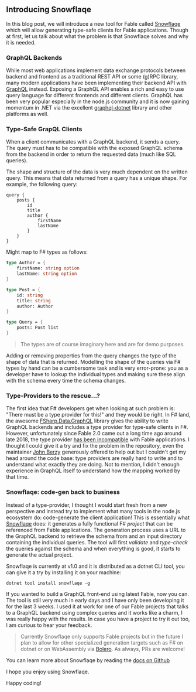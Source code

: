 ## Introducing Snowflaqe

In this blog post, we will introduce a new tool for Fable called [Snowflaqe](https://github.com/Zaid-Ajaj/Snowflaqe) which will allow generating type-safe clients for Fable applications. Though at first, let us talk about what the problem is that Snowflaqe solves and why it is needed.

### GraphQL Backends

While most web applications implement data exchange protocols between backend and frontend as a traditional REST API or some (g)RPC library, many modern applications have been implementing their backend API with [GraphQL](https://graphql.org/) instead. Exposing a GraphQL API enables a rich and easy to use query language for different frontends and different clients. GraphQL has been very popular especially in the node.js community and it is now gaining momentum in .NET via the excellent [graphql-dotnet](https://github.com/graphql-dotnet/graphql-dotnet) library and other platforms as well.

### Type-Safe GrapQL Clients

When a client communicates with a GraphQL backend, it sends a query. The query must has to be compatible with the exposed GraphQL schema from the backend in order to return the requested data (much like SQL queries).

The shape and structure of the data is very much dependent on the written query. This means that data returned from a query has a unique shape. For example, the following query:

```
query {
    posts {
        id
        title
        author {
            firstName
            lastName
        }
    }
}
```
Might map to F# types as follows:
```fs
type Author = {
    firstName: string option
    lastName: string option
}

type Post = {
    id: string
    title: string
    author: Author
}

type Query = {
    posts: Post list
}
```
> The types are of course imaginary here and are for demo purposes.

Adding or removing properties from the query changes the type of the shape of data that is returned.
Modelling the shape of the queries via F# types by hand can be a cumbersome task and is very error-prone: you as a developer have to lookup the individual types and making sure these align with the schema every time the schema changes.

### Type-Providers to the rescue...?

The first idea that F# developers get when looking at such problem is: "There must be a type provider for this!" and they would be right. In F# land, the awesome [FSharp.Data.GraphQL](https://github.com/fsprojects/FSharp.Data.GraphQL) library gives the ability to write GraphQL backends and includes a type provider for type-safe clients in F#. However, unfortunately since Fable 2.0 came out a long time ago around late 2018, the type provider [has been incompatible](https://github.com/fsprojects/FSharp.Data.GraphQL/issues/204) with Fable applications. I thought I could give it a try and fix the problem in the repository, even the maintainer [John Berzy](https://github.com/johnberzy-bazinga) generously offered to help out but I couldn't get my head around the code base: type providers are really hard to write and to understand what exactly they are doing. Not to mention, I didn't enough experience in GraphQL itself to understand how the mapping worked by that time.

### Snowflaqe: code-gen back to business

Instead of a type-provider, I thought I would start fresh from a new perspective and instead try to implement what many tools in the node.js ecosystem do: code-generate the client application! This is essentially what [Snowflaqe](https://github.com/Zaid-Ajaj/Snowflaqe) does: it generates a fully functional F# *project* that can be referenced from Fable applications. The generation process uses a URL to the GraphQL backend to retrieve the schema from and an input directory containing the individual queries. The tool will first *validate* and *type-check* the queries against the schema and when everything is good, it starts to generate the actual project.

Snowflaqe is currently at v1.0 and it is distributed as a dotnet CLI tool, you can give it a try by installing it on your machine:
```
dotnet tool install snowflaqe -g
```
If you wanted to build a GraphQL front-end using latest Fable, now you can. The tool is still very much in early days and I have only been developing it for the last 3 weeks. I used it at work for one of our Fable projects that talks to a GraphQL backend using complex queries and it works like a charm, I was really happy with the results. In case you have a project to try it out too, I am curious to hear your feedback.

> Currently Snowflaqe only supports Fable projects but in the future I plan to allow for other specialized generation targets such as F# on dotnet or on WebAssembly via [Bolero](https://fsbolero.io/). As always, PRs are welcome!

You can learn more about Snowflaqe by reading the [docs on Github](https://github.com/Zaid-Ajaj/Snowflaqe)

I hope you enjoy using Snowflaqe.

Happy coding!